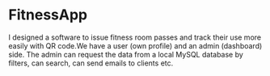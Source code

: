 # FitnessApp


I designed a software to issue fitness room passes and track their use more easily with QR code.We have a user (own profile) and an admin (dashboard) side. The admin can
request the data from a local MySQL database by filters, can search, can send emails to clients etc.
